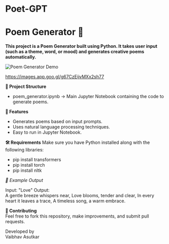# Poet-GPT

# Poem Generator 📝

**This project is a Poem Generator built using Python.
It takes user input (such as a theme, word, or mood) and generates creative poems automatically.**

![Poem Generator Demo]([https://example.com/demo.png](https://images.app.goo.gl/g67CzEijvMXx2sh77))


https://images.app.goo.gl/g67CzEijvMXx2sh77

**📂 Project Structure**

* poem_generator.ipynb → Main Jupyter Notebook containing the code to generate poems.

**🚀 Features**  
* Generates poems based on input prompts.
* Uses natural language processing techniques.
* Easy to run in Jupyter Notebook.

**🛠️ Requirements**
  Make sure you have Python installed along with the following libraries:
  * pip install transformers
  * pip install torch
  * pip install nltk
 
*📌 Example Output*

Input: "Love"
Output:  
A gentle breeze whispers near,
Love blooms, tender and clear,
In every heart it leaves a trace,
A timeless song, a warm embrace.  

**🤝 Contributing**  
Feel free to fork this repository, make improvements, and submit pull requests.

Developed by  
Vaibhav Asutkar

